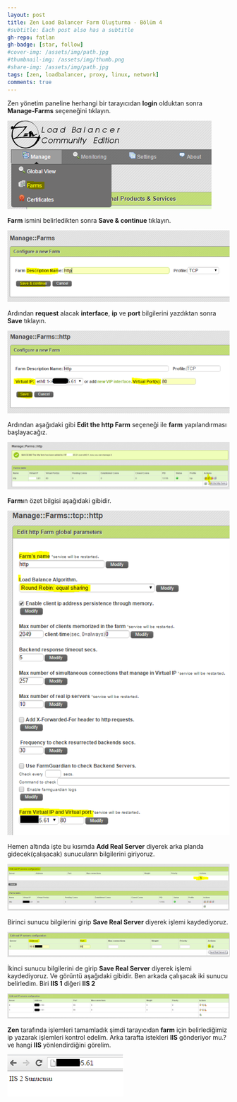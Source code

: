 ```yaml
---
layout: post
title: Zen Load Balancer Farm Oluşturma - Bölüm 4
#subtitle: Each post also has a subtitle
gh-repo: fatlan
gh-badge: [star, follow]
#cover-img: /assets/img/path.jpg
#thumbnail-img: /assets/img/thumb.png
#share-img: /assets/img/path.jpg
tags: [zen, loadbalancer, proxy, linux, network]
comments: true
---
```

Zen yönetim paneline herhangi bir tarayıcıdan **login** olduktan sonra **Manage-Farms** seçeneğini tıklayın.

![Crepe](/assets/img/zen-farm-bolum4/zen-far-bo401.png)

**Farm** ismini belirledikten sonra **Save & continue** tıklayın.

![Crepe](/assets/img/zen-farm-bolum4/zen-far-bo402.png)

Ardından **request** alacak **interface**, **ip** ve **port** bilgilerini yazdıktan sonra **Save** tıklayın.

![Crepe](/assets/img/zen-farm-bolum4/zen-far-bo403.png)

Ardından aşağıdaki gibi **Edit the http Farm** seçeneği ile **farm** yapılandırması başlayacağız.

![Crepe](/assets/img/zen-farm-bolum4/zen-far-bo404.png)

**Farm**ın özet bilgisi aşağıdaki gibidir.

![Crepe](/assets/img/zen-farm-bolum4/zen-far-bo405.png)

Hemen altında işte bu kısımda **Add Real Server** diyerek arka planda gidecek(çalışacak) sunucuların bilgilerini giriyoruz.

![Crepe](/assets/img/zen-farm-bolum4/zen-far-bo406.png)

Birinci sunucu bilgilerini girip **Save Real Server** diyerek işlemi kaydediyoruz.

![Crepe](/assets/img/zen-farm-bolum4/zen-far-bo407.png)

İkinci sunucu bilgilerini de girip **Save Real Server** diyerek işlemi kaydediyoruz. Ve görüntü aşağıdaki gibidir. Ben arkada çalışacak iki sunucu belirledim. Biri **IIS 1** diğeri **IIS 2**

![Crepe](/assets/img/zen-farm-bolum4/zen-far-bo408.png)

**Zen** tarafında işlemleri tamamladık şimdi tarayıcıdan **farm** için belirlediğimiz ip yazarak işlemleri kontrol edelim. Arka tarafta istekleri **IIS** gönderiyor mu.? ve hangi **IIS** yönlendirdiğini görelim.

![Crepe](/assets/img/zen-farm-bolum4/zen-far-bo409.png)
